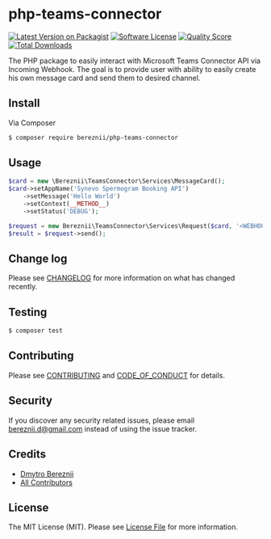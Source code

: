 # php-teams-connector

[![Latest Version on Packagist][ico-version]][link-packagist]
[![Software License][ico-license]](LICENSE.md)
[![Quality Score][ico-code-quality]][link-code-quality]
[![Total Downloads][ico-downloads]][link-downloads]

The PHP package to easily interact with Microsoft Teams Connector API via Incoming Webhook.
The goal is to provide user with ability to easily create his own message card and send them to desired channel.

## Install

Via Composer

``` bash
$ composer require bereznii/php-teams-connector
```

## Usage

``` php
$card = new \Bereznii\TeamsConnector\Services\MessageCard();
$card->setAppName('Synevo Spermogram Booking API')
    ->setMessage('Hello World')
    ->setContext(__METHOD__)
    ->setStatus('DEBUG');

$request = new Bereznii\TeamsConnector\Services\Request($card, '<WEBHOOK_URL>');
$result = $request->send();
```

## Change log

Please see [CHANGELOG](CHANGELOG.md) for more information on what has changed recently.

## Testing

``` bash
$ composer test
```

## Contributing

Please see [CONTRIBUTING](CONTRIBUTING.md) and [CODE_OF_CONDUCT](CODE_OF_CONDUCT.md) for details.

## Security

If you discover any security related issues, please email bereznii.d@gmail.com instead of using the issue tracker.

## Credits

- [Dmytro Bereznii][link-author]
- [All Contributors][link-contributors]

## License

The MIT License (MIT). Please see [License File](LICENSE.md) for more information.

[ico-version]: https://img.shields.io/packagist/v/bereznii/php-teams-connector.svg?style=flat-square
[ico-license]: https://img.shields.io/badge/license-MIT-brightgreen.svg?style=flat-square
[ico-travis]: https://img.shields.io/travis/bereznii/php-teams-connector/master.svg?style=flat-square
[ico-scrutinizer]: https://img.shields.io/scrutinizer/coverage/g/bereznii/php-teams-connector.svg?style=flat-square
[ico-code-quality]: https://img.shields.io/scrutinizer/g/bereznii/php-teams-connector.svg?style=flat-square
[ico-downloads]: https://img.shields.io/packagist/dt/bereznii/php-teams-connector.svg?style=flat-square

[link-packagist]: https://packagist.org/packages/bereznii/php-teams-connector
[link-travis]: https://travis-ci.org/bereznii/php-teams-connector
[link-scrutinizer]: https://scrutinizer-ci.com/g/bereznii/php-teams-connector/code-structure
[link-code-quality]: https://scrutinizer-ci.com/g/bereznii/php-teams-connector
[link-downloads]: https://packagist.org/packages/bereznii/php-teams-connector
[link-author]: https://github.com/bereznii
[link-contributors]: ../../contributors
